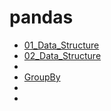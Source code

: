 # pandas

+ [01_Data_Structure](https://github.com/zyunsg/Python/blob/master/pandas/01_data_structures.ipynb)
+ [02_Data_Structure](https://github.com/zyunsg/Python/blob/master/pandas/02_basic_functionality.ipynb)
+ 
+ [GroupBy](https://github.com/zyunsg/Python/blob/master/pandas/GroupBy.ipynb)
+ 
+ 
